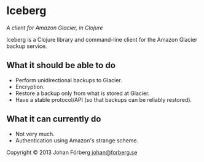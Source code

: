 # Iceberg
*A client for Amazon Glacier, in Clojure*

Iceberg is a Clojure library and command-line client for the Amazon Glacier backup service. 

## What it should be able to do

* Perform unidirectional backups to Glacier.
* Encryption. 
* Restore a backup only from what is stored at Glacier.
* Have a stable protocol/API (so that backups can be reliably restored).

## What it can currently do

* Not very much.
* Authentication using Amazon's strange scheme.

Copyright © 2013 Johan Förberg <johan@forberg.se>

